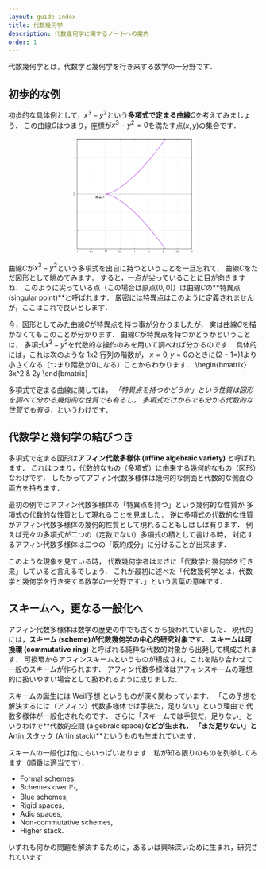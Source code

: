 ```yaml
---
layout: guide-index
title: 代数幾何学
description: 代数幾何学に関するノートへの案内
order: 1
---
```


代数幾何学とは，代数学と幾何学を行き来する数学の一分野です．

## 初歩的な例
初歩的な具体例として，$x^3-y^2$という**多項式で定まる曲線**$C$を考えてみましょう．
この曲線$C$はつまり，座標が$x^3-y^2=0$を満たす点$(x,y)$の集合です．

<div style="text-align: center;">
<img alt="x^3-y^2=0で定まる曲線C, 原点付近の様子" src="/assets/images/cusp-curve.png" width="50%">
</div>

曲線$C$が$x^3-y^2$という多項式を出自に持つということを一旦忘れて，
曲線$C$をただ図形として眺めてみます．
すると，一点が尖っていることに目が向きますね．
このように尖っている点（この場合は原点$(0,0)$）は曲線$C$の**特異点 (singular point)**と呼ばれます．
厳密には特異点はこのように定義されませんが，ここはこれで良いとします．

今，図形としてみた曲線$C$が特異点を持つ事が分かりましたが，
実は曲線$C$を描かなくてもこのことが分かります．
曲線$C$が特異点を持つかどうかということは，
多項式$x^3-y^2$を代数的な操作のみを用いて調べれば分かるのです．
具体的には，これは次のような 1x2 行列の階数が，
$x=0, y=0$のときに$(2-1=)1$より小さくなる（つまり階数が$0$になる）ことからわかります．
\begin{bmatrix}
    3x^2 & 2y
\end{bmatrix}

多項式で定まる曲線に関しては，
_「特異点を持つかどうか」という性質は図形を調べて分かる幾何的な性質でも有るし，
多項式だけからでも分かる代数的な性質でも有る_，というわけです．

## 代数学と幾何学の結びつき
多項式で定まる図形は**アフィン代数多様体 (affine algebraic variety)** と呼ばれます．
これはつまり，代数的なもの（多項式）に由来する幾何的なもの（図形）なわけです．
したがってアフィン代数多様体は幾何的な側面と代数的な側面の両方を持ちます．

最初の例ではアフィン代数多様体の「特異点を持つ」という幾何的な性質が
多項式の代数的な性質として現れることを見ました．
逆に多項式の代数的な性質がアフィン代数多様体の幾何的性質として現れることもしばしば有ります．
例えば元々の多項式が二つの（定数でない）多項式の積として書ける時，
対応するアフィン代数多様体は二つの「既約成分」に分けることが出来ます．

このような現象を見ている時，
代数幾何学者はまさに「代数学と幾何学を行き来」していると言えるでしょう．
これが最初に述べた「代数幾何学とは，代数学と幾何学を行き来する数学の一分野です．」という言葉の意味です．

## スキームへ，更なる一般化へ
アフィン代数多様体は数学の歴史の中でも古くから扱われていました．
現代的には，**スキーム (scheme)**が代数幾何学の中心的研究対象です．
スキームは**可換環 (commutative ring)** と呼ばれる純粋な代数的対象から出発して構成されます．
可換環からアフィンスキームというものが構成され，これを貼り合わせて一般のスキームが作られます．
アフィン代数多様体はアフィンスキームの理想的に扱いやすい場合として扱われるように成りました．

スキームの誕生には Weil予想 というものが深く関わっています．
「この予想を解決するには（アフィン）代数多様体では手狭だ，足りない」という理由で
代数多様体が一般化されたのです．
さらに「スキームでは手狭だ，足りない」というわけで**代数的空間 (algebraic space)**などが生まれ，
「まだ足りない」と**Artin スタック (Artin stack)**というものも生まれています．

スキームの一般化は他にもいっぱいあります．私が知る限りのものを列挙してみます（順番は適当です）．

- Formal schemes,
- Schemes over $\mathbb{F}_1$,
- Blue schemes,
- Rigid spaces,
- Adic spaces, 
- Non-commutative schemes,
- Higher stack.

いずれも何かの問題を解決するために，あるいは興味深いために生まれ，研究されています．
